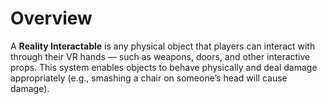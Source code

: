 # Overview

A **Reality Interactable** is any physical object that players can interact with through their VR hands — such as weapons, doors, and other interactive props. This system enables objects to behave physically and deal damage appropriately (e.g., smashing a chair on someone’s head will cause damage).

<!-- 
TODO
Reality Interactable support:
- Procedural grip for gripping everywhere
- Animated grip for accurate grip eg pistol grip
- Sharp Area Component: you can for certain area of your interactable to slash or stab
- Breakable (Coming soon)
- Making weapon via RealityFirearm with support for complex reload, feeding and shooting mechanisme

Show examples available in plugin and how to access (path)


-->
